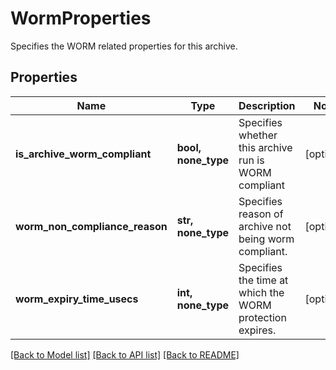# WormProperties

Specifies the WORM related properties for this archive.

## Properties
Name | Type | Description | Notes
------------ | ------------- | ------------- | -------------
**is_archive_worm_compliant** | **bool, none_type** | Specifies whether this archive run is WORM compliant | [optional] 
**worm_non_compliance_reason** | **str, none_type** | Specifies reason of archive not being worm compliant. | [optional] 
**worm_expiry_time_usecs** | **int, none_type** | Specifies the time at which the WORM protection expires. | [optional] 

[[Back to Model list]](../README.md#documentation-for-models) [[Back to API list]](../README.md#documentation-for-api-endpoints) [[Back to README]](../README.md)


